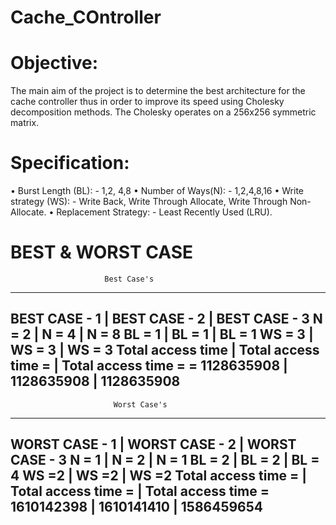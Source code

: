 # Cache_COntroller
Objective:
==========
The main aim of the project is to determine the best architecture for the cache controller thus in order to improve its speed using Cholesky decomposition methods. The Cholesky operates on a 256x256 symmetric matrix.

Specification:
==============
•	Burst Length (BL): - 1,2, 4,8
•	Number of Ways(N): - 1,2,4,8,16
•	Write strategy (WS): - Write Back, Write Through Allocate, Write Through Non-Allocate.
•	Replacement Strategy: - Least Recently Used (LRU).

BEST & WORST CASE
=================

                         Best Case's
---------------------------------------------------------------
BEST CASE - 1    	 |  BEST CASE - 2	      |   BEST CASE - 3
N = 2	             |     N = 4	          |      N = 8
BL = 1	           |     BL = 1	          |      BL = 1
WS = 3	           |     WS = 3           |      WS = 3
Total access time  | Total access time =  |	Total access time =
= 1128635908	     |    1128635908        |    1128635908       
-----------------------------------------------------------------


                           Worst Case's
------------------------------------------------------------------
WORST CASE - 1	    |     WORST  CASE - 2	   |     WORST  CASE - 3
N = 1	              |         N = 2	         |          N = 1
BL = 2	            |         BL = 2	       |          BL = 4
WS =2	              |         WS =2	         |          WS =2
Total access time = |  Total access time =   |   Total access time =
1610142398          |     1610141410	       |        1586459654
--------------------------------------------------------------------
